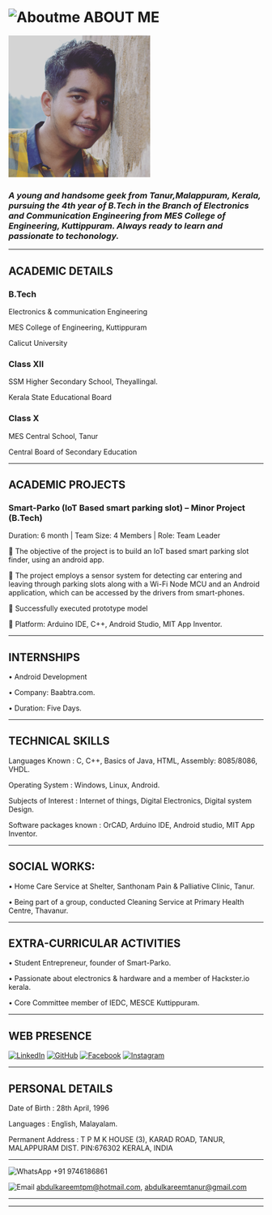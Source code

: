 # ![Aboutme](http://www.iconninja.com/ico/32/person-592524.ico) ABOUT ME

<img src="IMG_20170301_114734_588.jpg" height="280" width="280">

###  _A young and handsome geek from Tanur,Malappuram, Kerala, pursuing the 4th year of B.Tech in the Branch of Electronics and Communication  Engineering from MES College of Engineering, Kuttippuram. Always ready to learn and passionate to techonology._

---

## ACADEMIC DETAILS


### B.Tech

  Electronics & communication Engineering
  
  MES College of Engineering, Kuttippuram
  
  Calicut University
  

### Class XII	

  SSM Higher Secondary School, Theyallingal.
  
  Kerala State Educational Board


### Class X	

MES Central School, Tanur

Central Board of Secondary Education


----


## ACADEMIC PROJECTS

### Smart-Parko (IoT Based smart parking slot) – Minor Project (B.Tech)
 
 Duration: 6 month | Team Size: 4 Members | Role: Team Leader
  
  	The objective of the project is to build an IoT based smart parking slot finder, using an android app.
  
  	The project employs a sensor system for detecting car entering and leaving through parking slots along with a Wi-Fi Node MCU and 	an Android application, which can be accessed by the drivers from smart-phones. 
  
  	Successfully executed prototype model
  
  	Platform: Arduino IDE, C++, Android Studio, MIT App Inventor.
  
  
 ----
 

## INTERNSHIPS

   • Android Development
    
   • Company: Baabtra.com.
    
   • Duration:  Five Days.
    
----
    

## TECHNICAL SKILLS

  Languages Known	: C, C++, Basics of Java, HTML, Assembly: 8085/8086, VHDL.
  
  Operating System	: Windows, Linux, Android.
  
  Subjects of Interest	: Internet of things, Digital Electronics, Digital system Design.
  
  Software packages known	: OrCAD, Arduino IDE, Android studio, MIT App Inventor.
  
  
  ----
  
## SOCIAL WORKS:
 
  •	 Home Care Service at Shelter, Santhonam Pain & Palliative Clinic, Tanur. 
  
  •	 Being part of a group, conducted Cleaning Service at Primary Health Centre, Thavanur. 
  
  -----
  

## EXTRA-CURRICULAR ACTIVITIES

  •	Student Entrepreneur, founder of Smart-Parko. 
  
  •	Passionate about electronics & hardware and a member of Hackster.io kerala. 
  
  •	Core Committee member of IEDC, MESCE Kuttippuram.
  
  
  ----
	

## WEB PRESENCE
   [![LinkedIn](http://www.iconninja.com/ico/64/linkedin-604289.ico)](https://www.linkedin.com/in/abdulkareem-tpm-9873b6108/) [![GitHub](https://cdn4.iconfinder.com/data/icons/miu-gloss-social/60/github-64.png)](http://tpmabdulkareem.github.io) [![Facebook](https://cdn4.iconfinder.com/data/icons/miu-gloss-social/60/facebook-64.png)](http://www.facebook.com/abdul.kareem2) [![Instagram](https://cdn4.iconfinder.com/data/icons/miu-gloss-social/60/instagram-64.png)](https://www.instagram.com/abdulkareemtpm)
   
----	
	
## PERSONAL DETAILS
  Date of Birth	: 28th April, 1996
  
  Languages	: English, Malayalam.
  
  Permanent Address 	: T P M K HOUSE (3), 
                         KARAD ROAD, TANUR, 
			 MALAPPURAM DIST. PIN:676302
		         KERALA, INDIA
			 

---


 ![WhatsApp](https://cdn4.iconfinder.com/data/icons/miu-gloss-social/60/whatsapp-64.png) +91 9746186861
   
   
 ![Email](http://www.iconninja.com/ico/64/web-live-hotmail-metro-371648.ico)   		abdulkareemtpm@hotmail.com, abdulkareemtanur@gmail.com

----

----
